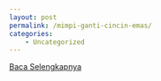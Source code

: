 ```yaml
---
layout: post
permalink: /mimpi-ganti-cincin-emas/
categories:
    - Uncategorized
---
```


[Baca Selengkapnya](/02)